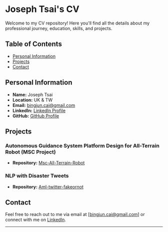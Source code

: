 # Joseph Tsai's CV

Welcome to my CV repository! Here you'll find all the details about my professional journey, education, skills, and projects.

## Table of Contents
- [Personal Information](#personal-information)
- [Projects](#projects)
- [Contact](#contact)

## Personal Information
- **Name:** Joseph Tsai
- **Location:** UK & TW
- **Email:** bingjun.cai@gmail.com
- **LinkedIn:** [LinkedIn Profile](https://www.linkedin.com/in/joseph-tsai-6582a5a2/)
- **GitHub:** [GitHub Profile](https://github.com/Joseph-tsai415)

## Projects
### Autonomous Guidance System Platform Design for All-Terrain Robot (MSC Project)
- **Repository:** [Msc-All-Terrain-Robot](https://github.com/Joseph-tsai415/Msc-All-Terrain-Robot)

### NLP with Disaster Tweets
- **Repository:** [Aml-twitter-fakeornot](https://github.com/vegarab/aml-twitter-fakeornot)

## Contact
Feel free to reach out to me via email at [bingjun.cai@gmail.com] or connect with me on [LinkedIn](https://www.linkedin.com/in/joseph-tsai-6582a5a2/).

---
